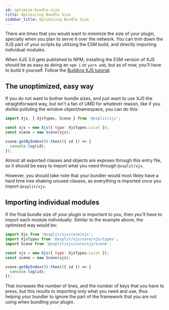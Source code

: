 ```yaml
---
id: optimize-bundle-size
title: Optimizing Bundle Size
sidebar_title: Optimizing Bundle Size
---
```


There are times that you would want to minimize the size of your plugin, specially when you plan to serve it over the network. You can trim down the XJS part of your scripts by utilizing the ESM build, and directly importing individual modules.

When XJS 3.0 gets published to NPM, installing the ESM version of XJS should be as easy as doing an `npm i` or `yarn add`, but as of now, you'll have to build it yourself. Follow the [Building XJS tutorial](quick-start.md#building-xjs).

## The unoptimized, easy way

If you do not want to bother bundle sizes, and just want to use XJS the straightforward way, but isn't a fan of UMD for whatever reason, like if you dislike polluting the window object/namespace, you can do this:

```javascript
import Xjs, { XjsTypes, Scene } from '@xsplit/xjs';

const xjs = new Xjs({ type: XjsTypes.Local });
const scene = new Scene(xjs);

scene.getByIndex(0).then(({ id }) => {
  console.log(id);
});

```

Almost all exported classes and objects are exposes through this entry file, so it should be easy to import what you need through `@xsplit/xjs`. 

However, you should take note that your bundler would most likley have a hard time tree shaking unused classes, as everything is imported once you import `@xsplit/xjs`.

## Importing individual modules

If the final bundle size of your plugin is important to you, then you'll have to import each module individually. Similar to the example above, the optimized way would be:

```javascript
import Xjs from '@xsplit/xjs/core/xjs';
import XjsTypes from '@xsplit/xjs/core/xjs/types';
import Scene from '@xsplit/xjs/core/xjs/scene';

const xjs = new Xjs({ type: XjsTypes.Local });
const scene = new Scene(xjs);

scene.getByIndex(0).then(({ id }) => {
  console.log(id);
});
```

That increases the number of lines, and the number of keys that you have to press, but this results to importing only what you need and use, thus helping your bundler to ignore the part of the framework that you are not using when bundling your plugin.
